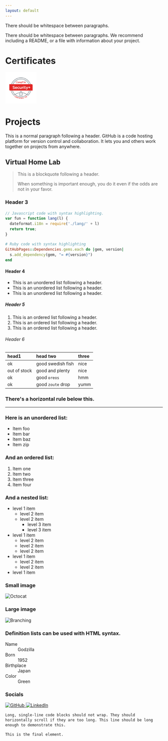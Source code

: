 ```yaml
---
layout: default
---
```


There should be whitespace between paragraphs.

There should be whitespace between paragraphs. We recommend including a README, or a file with information about your project.

# Certificates
<a href="https://www.credly.com/badges/dc2ddaca-f14c-4ab3-8916-350e33b230a2/public_url" target="_blank">
    <img src="https://raw.githubusercontent.com/kanarioEKO/kanarioEKO.github.io/main/SecurityPlusCertified.jpg" alt="CompTIA Security+" width="100">
</a>


# Projects

This is a normal paragraph following a header. GitHub is a code hosting platform for version control and collaboration. It lets you and others work together on projects from anywhere.

## Virtual Home Lab

> This is a blockquote following a header.
>
> When something is important enough, you do it even if the odds are not in your favor.

### Header 3

```js
// Javascript code with syntax highlighting.
var fun = function lang(l) {
  dateformat.i18n = require('./lang/' + l)
  return true;
}
```

```ruby
# Ruby code with syntax highlighting
GitHubPages::Dependencies.gems.each do |gem, version|
  s.add_dependency(gem, "= #{version}")
end
```

#### Header 4

*   This is an unordered list following a header.
*   This is an unordered list following a header.
*   This is an unordered list following a header.

##### Header 5

1.  This is an ordered list following a header.
2.  This is an ordered list following a header.
3.  This is an ordered list following a header.

###### Header 6

| head1        | head two          | three |
|:-------------|:------------------|:------|
| ok           | good swedish fish | nice  |
| out of stock | good and plenty   | nice  |
| ok           | good `oreos`      | hmm   |
| ok           | good `zoute` drop | yumm  |

### There's a horizontal rule below this.

* * *

### Here is an unordered list:

*   Item foo
*   Item bar
*   Item baz
*   Item zip

### And an ordered list:

1.  Item one
1.  Item two
1.  Item three
1.  Item four

### And a nested list:

- level 1 item
  - level 2 item
  - level 2 item
    - level 3 item
    - level 3 item
- level 1 item
  - level 2 item
  - level 2 item
  - level 2 item
- level 1 item
  - level 2 item
  - level 2 item
- level 1 item

### Small image

![Octocat](https://github.githubassets.com/images/icons/emoji/octocat.png)

### Large image

![Branching](https://guides.github.com/activities/hello-world/branching.png)


### Definition lists can be used with HTML syntax.

<dl>
<dt>Name</dt>
<dd>Godzilla</dd>
<dt>Born</dt>
<dd>1952</dd>
<dt>Birthplace</dt>
<dd>Japan</dd>
<dt>Color</dt>
<dd>Green</dd>
</dl>

### Socials
<a href="https://github.com/kanarioEKO" target="_blank">
    <img src="https://github.githubassets.com/images/modules/logos_page/GitHub-Mark.png" alt="GitHub" width="40" height="40">
</a>
<a href="https://www.linkedin.com/in/kanario-o-454984243/" target="_blank">
    <img src="https://cdn.jsdelivr.net/gh/devicons/devicon/icons/linkedin/linkedin-original.svg" alt="LinkedIn" width="40" height="40">
</a>


```
Long, single-line code blocks should not wrap. They should horizontally scroll if they are too long. This line should be long enough to demonstrate this.
```

```
This is the final element.
```
